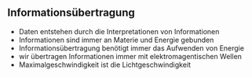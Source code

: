 ## Informationsübertragung

-   Daten entstehen durch die Interpretationen von Informationen
-   Informationen sind immer an Materie und Energie gebunden
-   Informationsübertragung benötigt immer das Aufwenden von Energie
-   wir übertragen Informationen immer mit elektromagentischen Wellen
-   Maximalgeschwindigkeit ist die Lichtgeschwindigkeit
